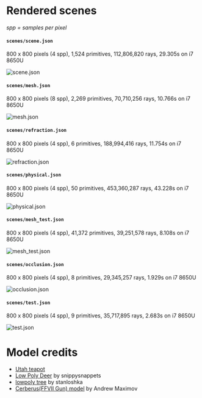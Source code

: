 # Rendered scenes

_spp = samples per pixel_

#### `scenes/scene.json`

800 x 800 pixels (4 spp), 1,524 primitives, 112,806,820 rays, 29.305s on i7 8650U

![scene.json](./scene.png)

#### `scenes/mesh.json`

800 x 800 pixels (8 spp), 2,269 primitives, 70,710,256 rays, 10.766s on i7 8650U

![mesh.json](./mesh.png)

#### `scenes/refraction.json`

800 x 800 pixels (4 spp), 6 primitives, 188,994,416 rays, 11.754s on i7 8650U

![refraction.json](./refraction.png)

#### `scenes/physical.json`

800 x 800 pixels (4 spp), 50 primitives, 453,360,287 rays, 43.228s on i7 8650U

![physical.json](./physical.png)

#### `scenes/mesh_test.json`

800 x 800 pixels (4 spp), 41,372 primitives, 39,251,578 rays, 8.108s on i7 8650U

![mesh_test.json](./mesh_test.png)

#### `scenes/occlusion.json`

800 x 800 pixels (4 spp), 8 primitives, 29,345,257 rays, 1.929s on i7 8650U

![occlusion.json](./occlusion.png)

#### `scenes/test.json`

800 x 800 pixels (4 spp), 9 primitives, 35,717,895 rays, 2.683s on i7 8650U

![test.json](./test.png)

# Model credits
- [Utah teapot](https://en.wikipedia.org/wiki/Utah_teapot)
- [Low Poly Deer](https://free3d.com/3d-model/low-poly-deer-72513.html) by snippysnappets
- [lowpoly tree](https://www.turbosquid.com/3d-models/free-tree-3d-model/592617) by stanloshka
- [Cerberus(FFVII Gun) model](http://www.polycount.com/forum/showthread.php?t=130641) by Andrew Maximov
